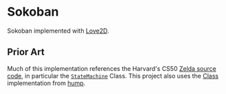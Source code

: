 # Sokoban

Sokoban implemented with [Love2D](https://love2d.org/).

## Prior Art

Much of this implementation references the Harvard's CS50
[Zelda source code](https://github.com/games50/zelda), in
particular the
[`StateMachine`](https://github.com/mgmarlow/sokoban/blob/master/src/StateMachine.lua)
Class. This project also uses the
[Class](https://github.com/vrld/hump/blob/master/class.lua)
implementation from [hump](https://github.com/vrld/hump/).
